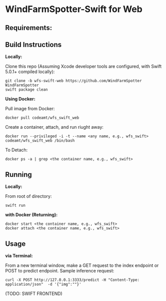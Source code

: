 # WindFarmSpotter-Swift for Web 



## Requirements:




## Build Instructions 


**Locally:**

Clone this repo (Assuming Xcode developer tools are configured, with Swift 5.0.1+ compiled locally):
```
git clone -b wfs-swift-web https://github.com/WindFarmSpotter WindFarmSpotter
swift package clean
```


**Using Docker:**

Pull image from Docker:
```
docker pull codeamt/wfs_swift_web
```

Create a container, attach, and run riught away:
```
docker run --privileged -i -t --name <any name, e.g., wfs_swift> codeamt/wfs_swift_web /bin/bash
```

To Detach:
```
docker ps -a | grep <the container name, e.g., wfs_swift>
```


## Running 

**Locally:**

From root of directory:
```
swift run
```


**with Docker (Returning):**

```
docker start <the container name, e.g., wfs_swift>
docker attach <the container name, e.g., wfs_swift>
```

## Usage 

**via Terminal:**

From a new terminal window, make a GET request to the index endpoint or POST to predict endpoint. Sample inference request:
```
curl -X POST http://127.0.0.1:3333/predict -H "Content-Type: application/json"  -d '{"img":""}'
```

(TODO: SWIFT FRONTEND)

